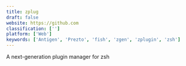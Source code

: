 ```yaml
---
title: zplug
draft: false 
website: https://github.com
classification: ['']
platform: ['Web']
keywords: ['Antigen', 'Prezto', 'fish', 'zgen', 'zplugin', 'zsh']
---
```

A next-generation plugin manager for zsh